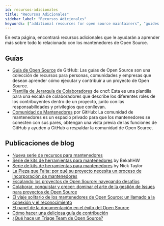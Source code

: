 ```yaml
---
id: recursos-adicionales
title: "Recursos Adicionales"
sidebar_label: "Recursos Adicionales"
keywords: ["additional resources for open source maintainers", "guides resources for open source maintainers", "blog posts resources for open source maintainers", "open source maintainers", "Open Source", "Open Source Community"]
---
```


En esta página, encontrará recursos adicionales que le ayudarán a aprender más sobre todo lo relacionado con los mantenedores de Open Source.

## Guías

- [Guía de Open Source](https://opensource.guide/) de GitHub: Las guías de Open Source son una colección de recursos para personas, comunidades y empresas que desean aprender cómo ejecutar y contribuir a un proyecto de Open Source.
- [Plantilla de Jerarquía de Colaboradores](https://github.com/cncf/project-template/blob/main/CONTRIBUTOR_LADDER.md) de cncf: Esta es una plantilla para una escala de colaboradores que describe los diferentes roles de los contribuyentes dentro de un proyecto, junto con las responsabilidades y privilegios que conllevan.
- [Comunidad de Mantenedores](https://maintainers.github.com/auth/signin) por GitHub: La comunidad de mantenedores es un espacio privado para que los mantenedores se conecten con sus pares, obtengan una vista previa de las funciones de GitHub y ayuden a GitHub a respaldar la comunidad de Open Source.

## Publicaciones de blog

- [Nueva serie de recursos para mantenedores](https://dev.to/bekahhw/series/25520)
- [Serie de kits de herramientas para mantenedores](https://dev.to/bekahhw/series/24725) by BekahHW
- [Serie de kits de herramientas para mantenedores](https://dev.to/nickytonline/series/24726) by Nick Taylor
- [La Pieza que Falta: por qué su proyecto necesita un proceso de incorporación de mantenedores](https://dev.to/opensauced/the-missing-piece-why-your-project-needs-a-maintainer-onboarding-process-np0)
- [Escalando los proyectos de Open Source: navegando desafíos](https://dev.to/opensauced/navigating-the-challenges-of-scaling-open-source-projects-11h2)
- [Colaborar, conquistar y crecer: dominar el arte de la gestión de Issues para proyectos de Open Source](https://dev.to/opensauced/collaborate-conquer-grow-mastering-the-art-of-issue-management-for-open-source-projects-49gi)
- [El viaje solitario de los mantenedores de Open Source: un llamado a la conexión y el reconocimiento](https://dev.to/opensauced/the-lonely-journey-of-open-source-maintainers-a-call-for-connection-and-recognition-2ghe)
- [El papel de la documentación en el éxito del Open Source](https://dev.to/opensauced/the-role-of-documentation-in-open-source-success-2lbn)
- [Cómo hacer una deliciosa guía de contribución](https://dev.to/opensauced/how-to-make-a-delicious-contributing-guide-4bp3)
- [¿Qué hace un Triage Team de Open Source?](https://dev.to/opensauced/what-does-an-open-source-triage-team-do-2egd)
